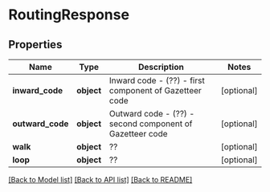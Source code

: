 # RoutingResponse

## Properties
Name | Type | Description | Notes
------------ | ------------- | ------------- | -------------
**inward_code** | **object** | Inward code - (??) - first component of Gazetteer code | [optional] 
**outward_code** | **object** | Outward code - (??) - second component of Gazetteer code | [optional] 
**walk** | **object** | ?? | [optional] 
**loop** | **object** | ?? | [optional] 

[[Back to Model list]](../README.md#documentation-for-models) [[Back to API list]](../README.md#documentation-for-api-endpoints) [[Back to README]](../README.md)

